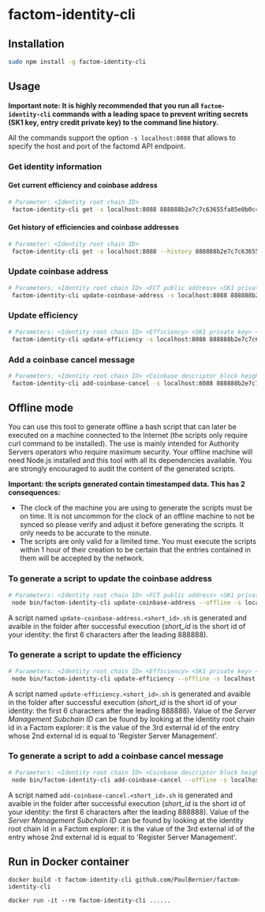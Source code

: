 # factom-identity-cli

## Installation

```bash
sudo npm install -g factom-identity-cli
```

## Usage

**Important note:
It is highly recommended that you run all `factom-identity-cli` commands with a leading space to prevent writing secrets (SK1 key, entry credit private key) to the command line history.**

All the commands support the option `-s localhost:8088` that allows to specify the host and port of the factomd API endpoint.

### Get identity information

#### Get current efficiency and coinbase address

```bash
# Parameter: <Identity root chain ID>
 factom-identity-cli get -s localhost:8088 888888b2e7c7c63655fa85e0b0c43b4b036a6bede51d38964426f122f61c5584
```

#### Get history of efficiencies and coinbase addresses

```bash
# Parameter: <Identity root chain ID>
 factom-identity-cli get -s localhost:8088 --history 888888b2e7c7c63655fa85e0b0c43b4b036a6bede51d38964426f122f61c5584
```

### Update coinbase address

```bash
# Parameters: <Identity root chain ID> <FCT public address> <SK1 private key> <Paying private EC address>
 factom-identity-cli update-coinbase-address -s localhost:8088 888888b2e7c7c63655fa85e0b0c43b4b036a6bede51d38964426f122f61c5584 FA24PAtyZWWVAPm95ZCVpwyY6RYHeCMTiZt2v4VQAY8aBXMUZyeF sk12J1qQCjTRtnJ15bmb1iSinEvtzgQMBi5szzV793LUJQib36pvz Es3ytEKt4R55M9juC4ks7EgxQSX8BpRnM4WADthFoq7j1WgbEEGW
```

### Update efficiency

```bash
# Parameters: <Identity root chain ID> <Efficiency> <SK1 private key> <Paying private EC address>
 factom-identity-cli update-efficiency -s localhost:8088 888888b2e7c7c63655fa85e0b0c43b4b036a6bede51d38964426f122f61c5584 19.89 sk12J1qQCjTRtnJ15bmb1iSinEvtzgQMBi5szzV793LUJQib36pvz Es3ytEKt4R55M9juC4ks7EgxQSX8BpRnM4WADthFoq7j1WgbEEGW
```

### Add a coinbase cancel message

```bash
# Parameters: <Identity root chain ID> <Coinbase descriptor block height> <Coinbase descriptor index> <SK1 private key> <Paying private EC address>
 factom-identity-cli add-coinbase-cancel -s localhost:8088 888888b2e7c7c63655fa85e0b0c43b4b036a6bede51d38964426f122f61c5584 39945 4 sk12J1qQCjTRtnJ15bmb1iSinEvtzgQMBi5szzV793LUJQib36pvz Es3ytEKt4R55M9juC4ks7EgxQSX8BpRnM4WADthFoq7j1WgbEEGW
```

## Offline mode

You can use this tool to generate offline a bash script that can later be executed on a machine connected to the Internet (the scripts only require curl command to be installed). The use is mainly intended for Authority Servers operators who require maximum security. Your offline machine will need Node.js installed and this tool with all its dependencies available. You are strongly encouraged to audit the content of the generated scripts.

**Important: the scripts generated contain timestamped data. This has 2 consequences:**
* The clock of the machine you are using to generate the scripts must be on time. It is not uncommon for the clock of an offline machine to not be synced so please verify and adjust it before generating the scripts. It only needs to be accurate to the minute.
* The scripts are only valid for a limited time. You must execute the scripts within 1 hour of their creation to be certain that the entries contained in them will be accepted by the network.

### To generate a script to update the coinbase address

```bash
# Parameters: <Identity root chain ID> <FCT public address> <SK1 private key> <Paying private EC address>
 node bin/factom-identity-cli update-coinbase-address --offline -s localhost:8088 8888889822cf1d5889aa8dc11ad210b67d582812152de568fabc5f8505989c0f FA3HZDE4MdXAthauFoA3aKYpx33U4fT2kAABmfwk7NBqyLT2zed5 sk12tdaziBoFyBHG56Ery3bPFFBDpy7Y3VymduGPfoj66cGhH4mHZrw Es3ytEKt6t5Jm9juC4kR7EgKQSX8BpRnM4WADtgFoq7j1WgbeEGW
```
A script named `update-coinbase-address.<short_id>.sh` is generated and avaible in the folder after successful execution (*short_id* is the short id of your identity: the first 6 characters after the leading 888888).


### To generate a script to update the efficiency

```bash
# Parameters: <Identity root chain ID> <Efficiency> <SK1 private key> <Paying private EC address> <Server Management Subchain ID>
 node bin/factom-identity-cli update-efficiency --offline -s localhost:8088 8888889822cf1d5889aa8dc11ad210b67d582812152de568fabc5f8505989c0f 50.1 sk12tdaziBoFyBHG56Ery3bPFFBDpy7Y3VymduGPfoj66cGhH4mHZrw Es3ytEKt6t5Jm9juC4kR7EgKQSX8BpRnM4WADtgFoq7j1WgbeEGW 8888887c01c12c72052f9c99b45782013feadb20c46ca86dc6e3a9730835848a
```
A script named `update-efficiency.<short_id>.sh` is generated and avaible in the folder after successful execution (*short_id* is the short id of your identity: the first 6 characters after the leading 888888).
Value of the *Server Management Subchain ID* can be found by looking at the identity root chain id in a Factom explorer: it is the value of the 3rd external id of the entry whose 2nd external id is equal to 'Register Server Management'. 

### To generate a script to add a coinbase cancel message

```bash
# Parameters: <Identity root chain ID> <Coinbase descriptor block height> <Coinbase descriptor index> <SK1 private key> <Paying private EC address> <Server Management Subchain ID>
 node bin/factom-identity-cli add-coinbase-cancel --offline -s localhost:8088 8888889822cf1d5889aa8dc11ad210b67d582812152de568fabc5f8505989c0f 39945 4 sk12tdaziBoFyBHG56Ery3bPFFBDpy7Y3VymduGPfoj66cGhH4mHZrw Es3ytEKt6t5Jm9juC4kR7EgKQSX8BpRnM4WADtgFoq7j1WgbeEGW 8888887c01c12c72052f9c99b45782013feadb20c46ca86dc6e3a9730835848a
```
A script named `add-coinbase-cancel.<short_id>.sh` is generated and avaible in the folder after successful execution (*short_id* is the short id of your identity: the first 6 characters after the leading 888888).
Value of the *Server Management Subchain ID* can be found by looking at the identity root chain id in a Factom explorer: it is the value of the 3rd external id of the entry whose 2nd external id is equal to 'Register Server Management'. 

## Run in Docker container

```
docker build -t factom-identity-cli github.com/PaulBernier/factom-identity-cli

docker run -it --rm factom-identity-cli ......
```
